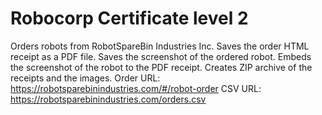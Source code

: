 # Robocorp Certificate level 2

Orders robots from RobotSpareBin Industries Inc.
Saves the order HTML receipt as a PDF file.
Saves the screenshot of the ordered robot.
Embeds the screenshot of the robot to the PDF receipt.
Creates ZIP archive of the receipts and the images.
Order URL: https://robotsparebinindustries.com/#/robot-order
CSV URL: https://robotsparebinindustries.com/orders.csv